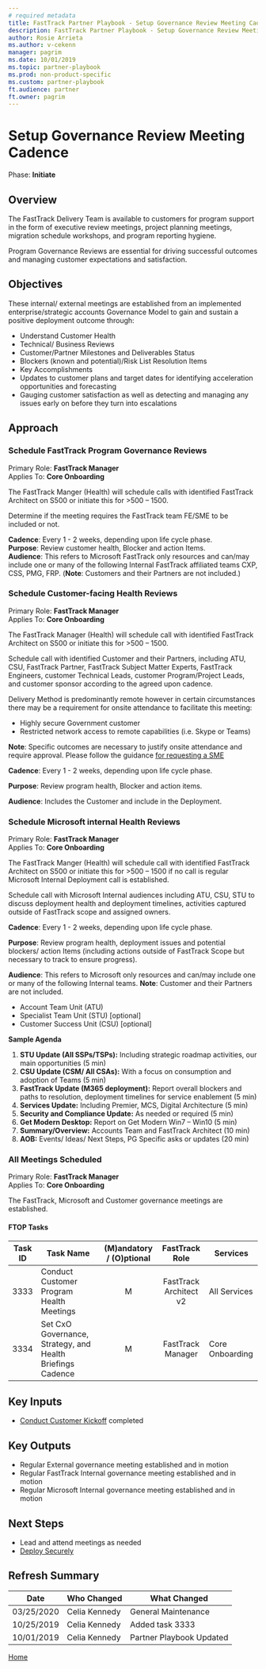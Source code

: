```yaml
---  
# required metadata   
title: FastTrack Partner Playbook - Setup Governance Review Meeting Cadence  
description: FastTrack Partner Playbook - Setup Governance Review Meeting Cadence  
author: Rosie Arrieta
ms.author: v-cekenn
manager: pagrim
ms.date: 10/01/2019  
ms.topic: partner-playbook  
ms.prod: non-product-specific  
ms.custom: partner-playbook  
ft.audience: partner  
ft.owner: pagrim
---  
```


# Setup Governance Review Meeting Cadence

Phase: **Initiate**  

## Overview

The FastTrack Delivery Team is available to customers for program support in the form of executive review meetings, project planning meetings, migration schedule workshops, and program reporting hygiene.

Program Governance Reviews are essential for driving successful outcomes and managing customer expectations and satisfaction.

## Objectives

These internal/ external meetings are established from an implemented enterprise/strategic accounts Governance Model to gain and sustain a positive deployment outcome through:  

  - Understand Customer Health
  - Technical/ Business Reviews
  - Customer/Partner Milestones and Deliverables Status
  - Blockers (known and potential)/Risk List Resolution Items
  - Key Accomplishments
  - Updates to customer plans and target dates for identifying acceleration opportunities and forecasting
  - Gauging customer satisfaction as well as detecting and managing any issues early on before they turn into escalations  

## Approach

### Schedule FastTrack Program Governance Reviews

Primary Role: **FastTrack Manager**  
Applies To: **Core Onboarding**

The FastTrack Manger (Health) will schedule calls with identified FastTrack Architect on S500 or initiate this for \>500 – 1500.

Determine if the meeting requires the FastTrack team FE/SME to be included or not.

**Cadence**: Every 1 - 2 weeks, depending upon life cycle phase.  
**Purpose**: Review customer health, Blocker and action Items.  
**Audience**: This refers to Microsoft FastTrack only resources and can/may include one or many of the following Internal FastTrack affiliated teams CXP, CSS, PMG, FRP. (**Note**: Customers and their Partners are not included.)  

### Schedule Customer-facing Health Reviews

Primary Role: **FastTrack Manager**  
Applies To: **Core Onboarding**

The FastTrack Manager (Health) will schedule call with identified FastTrack Architect on S500 or initiate this for \>500 – 1500.

Schedule call with identified Customer and their Partners, including ATU, CSU, FastTrack Partner, FastTrack Subject Matter Experts, FastTrack Engineers, customer Technical Leads, customer Program/Project Leads, and customer sponsor according to the agreed upon cadence.

Delivery Method is predominantly remote however in certain circumstances there may be a requirement for onsite attendance to facilitate this meeting:

  - Highly secure Government customer 
  - Restricted network access to remote capabilities (i.e. Skype or Teams)

**Note**: Specific outcomes are necessary to justify onsite attendance and require approval. Please follow the guidance [for requesting a SME](https://aka.ms/FRPHubSMERequestProcess)

**Cadence**: Every 1 - 2 weeks, depending upon life cycle phase.

**Purpose**: Review program health, Blocker and action items.

**Audience**: Includes the Customer and include in the Deployment.  

### Schedule Microsoft internal Health Reviews

Primary Role: **FastTrack Manager**  
Applies To: **Core Onboarding**

The FastTrack Manger (Health) will schedule call with identified FastTrack Architect on S500 or initiate this for \>500 – 1500 if no call is regular Microsoft Internal Deployment call is established.

Schedule call with Microsoft Internal audiences including ATU, CSU, STU to discuss deployment health and deployment timelines, activities captured outside of FastTrack scope and assigned owners.

**Cadence**: Every 1 - 2 weeks, depending upon life cycle phase.

**Purpose**: Review program health, deployment issues and potential blockers/ action Items (including actions outside of FastTrack Scope but necessary to track to ensure progress).

**Audience**: This refers to Microsoft only resources and can/may include one or many of the following Internal teams. **Note**: Customer and their Partners are not included.

  - Account Team Unit (ATU)​
  - Specialist Team Unit (STU) \[optional\]
  - Customer Success Unit (CSU) \[optional\]

**Sample Agenda**  

1.  **STU Update (All SSPs/TSPs):** Including strategic roadmap activities, our main opportunities (5 min)
2.  **CSU Update (CSM/ All CSAs):** With a focus on consumption and adoption of Teams (5 min)
3.  **FastTrack Update (M365 deployment):** Report overall blockers and paths to resolution, deployment timelines for service enablement (5 min)
4.  **Services Update:** Including Premier, MCS, Digital Architecture (5 min)
5.  **Security and Compliance Update:** As needed or required (5 min)
6.  **Get Modern Desktop:** Report on Get Modern Win7 – Win10 (5 min)
7.  **Summary/Overview:** Accounts Team and FastTrack Architect (10 min)
8.  **AOB:** Events/ Ideas/ Next Steps, PG Specific asks or updates (20 min)  

### All Meetings Scheduled

Primary Role: **FastTrack Manager**  
Applies To: **Core Onboarding**

The FastTrack, Microsoft and Customer governance meetings are established.​  

#### FTOP Tasks

| Task ID | Task Name                                                  | (M)andatory / (O)ptional |  FastTrack Role   | Services        |
| ------- | ---------------------------------------------------------- | :----------------------: | :---------------: | --------------- |
| 3333    | Conduct Customer Program Health Meetings                   |            M             | FastTrack Architect v2 | All Services    |
| 3334    | Set CxO Governance, Strategy, and Health Briefings Cadence |            M             | FastTrack Manager | Core Onboarding |

## Key Inputs

  - [Conduct Customer Kickoff​](initiate-customer-kick-off-partner.md) completed  

## Key Outputs

  - Regular External governance meeting established and in motion
  - Regular FastTrack Internal governance meeting established and in motion
  - Regular Microsoft Internal governance meeting established and in motion​  

## Next Steps

- Lead and attend meetings as needed
- [Deploy Securely​](initiate-deploy-securely-partner.md)

## Refresh Summary

| Date | Who Changed | What Changed |
| ---- | ----------- | ------------ |
| 03/25/2020 | Celia Kennedy     | General Maintenance  |
| 10/25/2019 | Celia Kennedy     | Added task 3333  |
| 10/01/2019 | Celia Kennedy | Partner Playbook Updated |

[Home](http://partner-docs.microsoft.com)
